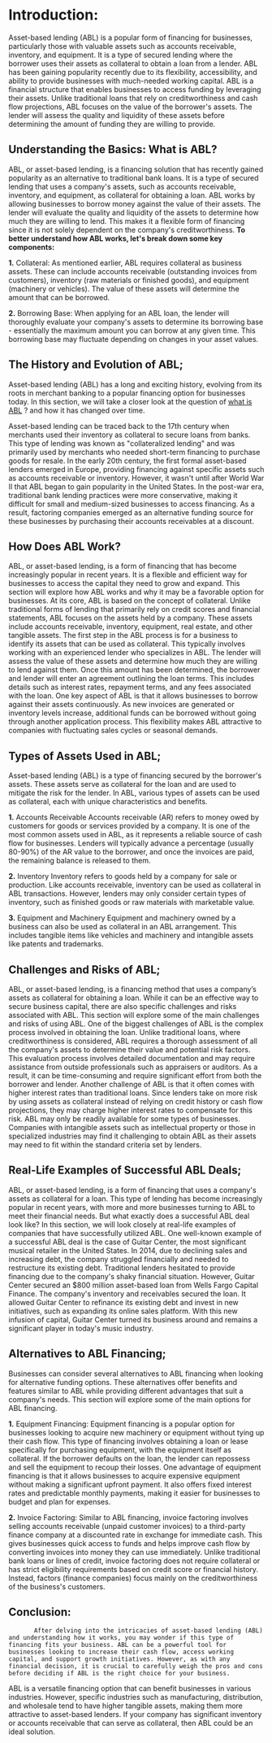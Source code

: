 # Introduction:
Asset-based lending (ABL) is a popular form of financing for businesses, particularly those with valuable assets such as accounts receivable, inventory, and equipment. It is a type of secured lending where the borrower uses their assets as collateral to obtain a loan from a lender. ABL has been gaining popularity recently due to its flexibility, accessibility, and ability to provide businesses with much-needed working capital.
ABL is a financial structure that enables businesses to access funding by leveraging their assets. Unlike traditional loans that rely on creditworthiness and cash flow projections, ABL focuses on the value of the borrower's assets. The lender will assess the quality and liquidity of these assets before determining the amount of funding they are willing to provide.
## Understanding the Basics: What is ABL?
ABL, or asset-based lending, is a financing solution that has recently gained popularity as an alternative to traditional bank loans. It is a type of secured lending that uses a company's assets, such as accounts receivable, inventory, and equipment, as collateral for obtaining a loan.
ABL works by allowing businesses to borrow money against the value of their assets. The lender will evaluate the quality and liquidity of the assets to determine how much they are willing to lend. This makes it a flexible form of financing since it is not solely dependent on the company's creditworthiness.
**To better understand how ABL works, let's break down some key components:**

**1.** Collateral: As mentioned earlier, ABL requires collateral as business assets. These can include accounts receivable (outstanding invoices from customers), inventory (raw materials or finished goods), and equipment (machinery or vehicles). The value of these assets will determine the amount that can be borrowed.

**2.** Borrowing Base: When applying for an ABL loan, the lender will thoroughly evaluate your company's assets to determine its borrowing base - essentially the maximum amount you can borrow at any given time. This borrowing base may fluctuate depending on changes in your asset values.
## The History and Evolution of ABL;
Asset-based lending (ABL) has a long and exciting history, evolving from its roots in merchant banking to a popular financing option for businesses today. In this section, we will take a closer look at the question of <a href="https://www.tabbank.com/resource-center/blog/what-is-abl/" rel="dofollow">what is ABL</a> ? and how it has changed over time.

Asset-based lending can be traced back to the 17th century when merchants used their inventory as collateral to secure loans from banks. This type of lending was known as "collateralized lending" and was primarily used by merchants who needed short-term financing to purchase goods for resale.
In the early 20th century, the first formal asset-based lenders emerged in Europe, providing financing against specific assets such as accounts receivable or inventory. However, it wasn't until after World War II that ABL began to gain popularity in the United States.
In the post-war era, traditional bank lending practices were more conservative, making it difficult for small and medium-sized businesses to access financing. As a result, factoring companies emerged as an alternative funding source for these businesses by purchasing their accounts receivables at a discount.
## How Does ABL Work?
ABL, or asset-based lending, is a form of financing that has become increasingly popular in recent years. It is a flexible and efficient way for businesses to access the capital they need to grow and expand. This section will explore how ABL works and why it may be a favorable option for businesses.
At its core, ABL is based on the concept of collateral. Unlike traditional forms of lending that primarily rely on credit scores and financial statements, ABL focuses on the assets held by a company. These assets include accounts receivable, inventory, equipment, real estate, and other tangible assets.
The first step in the ABL process is for a business to identify its assets that can be used as collateral. This typically involves working with an experienced lender who specializes in ABL. The lender will assess the value of these assets and determine how much they are willing to lend against them.
Once this amount has been determined, the borrower and lender will enter an agreement outlining the loan terms. This includes details such as interest rates, repayment terms, and any fees associated with the loan.
One key aspect of ABL is that it allows businesses to borrow against their assets continuously. As new invoices are generated or inventory levels increase, additional funds can be borrowed without going through another application process. This flexibility makes ABL attractive to companies with fluctuating sales cycles or seasonal demands.
## Types of Assets Used in ABL;
Asset-based lending (ABL) is a type of financing secured by the borrower's assets. These assets serve as collateral for the loan and are used to mitigate the risk for the lender. In ABL, various types of assets can be used as collateral, each with unique characteristics and benefits.

**1.** Accounts Receivable
Accounts receivable (AR) refers to money owed by customers for goods or services provided by a company. It is one of the most common assets used in ABL, as it represents a reliable source of cash flow for businesses. Lenders will typically advance a percentage (usually 80-90%) of the AR value to the borrower, and once the invoices are paid, the remaining balance is released to them.

**2.** Inventory
Inventory refers to goods held by a company for sale or production. Like accounts receivable, inventory can be used as collateral in ABL transactions. However, lenders may only consider certain types of inventory, such as finished goods or raw materials with marketable value.

**3.** Equipment and Machinery
Equipment and machinery owned by a business can also be used as collateral in an ABL arrangement. This includes tangible items like vehicles and machinery and intangible assets like patents and trademarks.
## Challenges and Risks of ABL;
ABL, or asset-based lending, is a financing method that uses a company’s assets as collateral for obtaining a loan. While it can be an effective way to secure business capital, there are also specific challenges and risks associated with ABL. This section will explore some of the main challenges and risks of using ABL.
One of the biggest challenges of ABL is the complex process involved in obtaining the loan. Unlike traditional loans, where creditworthiness is considered, ABL requires a thorough assessment of all the company's assets to determine their value and potential risk factors. This evaluation process involves detailed documentation and may require assistance from outside professionals such as appraisers or auditors. As a result, it can be time-consuming and require significant effort from both the borrower and lender.
Another challenge of ABL is that it often comes with higher interest rates than traditional loans. Since lenders take on more risk by using assets as collateral instead of relying on credit history or cash flow projections, they may charge higher interest rates to compensate for this risk.
ABL may only be readily available for some types of businesses. Companies with intangible assets such as intellectual property or those in specialized industries may find it challenging to obtain ABL as their assets may need to fit within the standard criteria set by lenders.
## Real-Life Examples of Successful ABL Deals;
ABL, or asset-based lending, is a form of financing that uses a company's assets as collateral for a loan. This type of lending has become increasingly popular in recent years, with more and more businesses turning to ABL to meet their financial needs. But what exactly does a successful ABL deal look like? In this section, we will look closely at real-life examples of companies that have successfully utilized ABL.
 One well-known example of a successful ABL deal is the case of Guitar Center, the most significant musical retailer in the United States. In 2014, due to declining sales and increasing debt, the company struggled financially and needed to restructure its existing debt. Traditional lenders hesitated to provide financing due to the company's shaky financial situation.
However, Guitar Center secured an $800 million asset-based loan from Wells Fargo Capital Finance. The company's inventory and receivables secured the loan. It allowed Guitar Center to refinance its existing debt and invest in new initiatives, such as expanding its online sales platform. With this new infusion of capital, Guitar Center turned its business around and remains a significant player in today's music industry.
## Alternatives to ABL Financing;
Businesses can consider several alternatives to ABL financing when looking for alternative funding options. These alternatives offer benefits and features similar to ABL while providing different advantages that suit a company's needs. This section will explore some of the main options for ABL financing.

**1.** Equipment Financing:
Equipment financing is a popular option for businesses looking to acquire new machinery or equipment without tying up their cash flow. This type of financing involves obtaining a loan or lease specifically for purchasing equipment, with the equipment itself as collateral. If the borrower defaults on the loan, the lender can repossess and sell the equipment to recoup their losses.
One advantage of equipment financing is that it allows businesses to acquire expensive equipment without making a significant upfront payment. It also offers fixed interest rates and predictable monthly payments, making it easier for businesses to budget and plan for expenses.

**2.** Invoice Factoring:
Similar to ABL financing, invoice factoring involves selling accounts receivable (unpaid customer invoices) to a third-party finance company at a discounted rate in exchange for immediate cash. This gives businesses quick access to funds and helps improve cash flow by converting invoices into money they can use immediately.
Unlike traditional bank loans or lines of credit, invoice factoring does not require collateral or has strict eligibility requirements based on credit score or financial history. Instead, factors (finance companies) focus mainly on the creditworthiness of the business's customers.
## Conclusion: 
           After delving into the intricacies of asset-based lending (ABL) and understanding how it works, you may wonder if this type of financing fits your business. ABL can be a powerful tool for businesses looking to increase their cash flow, access working capital, and support growth initiatives. However, as with any financial decision, it is crucial to carefully weigh the pros and cons before deciding if ABL is the right choice for your business.
ABL is a versatile financing option that can benefit businesses in various industries. However, specific industries such as manufacturing, distribution, and wholesale tend to have higher tangible assets, making them more attractive to asset-based lenders. If your company has significant inventory or accounts receivable that can serve as collateral, then ABL could be an ideal solution.
